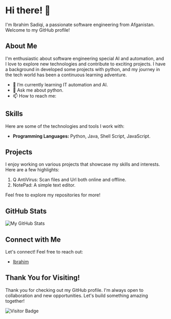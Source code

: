 # Hi there! 👋

I'm Ibrahim Sadiqi, a passionate software engineering from Afganistan. Welcome to my GitHub profile!

## About Me

I'm enthusiastic about software engineering special AI and automation, and I love to explore new technologies and contribute to exciting projects. I have a background in developed some projects with python, and my journey in the tech world has been a continuous learning adventure.

- 🌱 I’m currently learning IT automation and AI.
- 💬 Ask me about python.
- 📫 How to reach me: 

## Skills

Here are some of the technologies and tools I work with:

- **Programming Languages:** Python, Java, Shell Script, JavaScript.

## Projects

I enjoy working on various projects that showcase my skills and interests. Here are a few highlights:

1. Q AntiVirus: Scan files and Url both online and offline.
2. NotePad: A simple text editor.

   
Feel free to explore my repositories for more!


## GitHub Stats

![My GitHub Stats](https://github-readme-stats.vercel.app/api?username=YourGitHubUsername&show_icons=true&count_private=true&hide=contribs,prs&theme=radical)

## Connect with Me

Let's connect! Feel free to reach out:

- [Ibrahim](https://linkedin.com/in/ibrahim-sadiqi)


## Thank You for Visiting!

Thank you for checking out my GitHub profile. I'm always open to collaboration and new opportunities. Let's build something amazing together!

![Visitor Badge](https://visitor-badge.glitch.me/badge?page_id=YourGitHubUsername.YourGitHubUsername)
